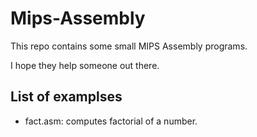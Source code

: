 # Mips-Assembly
This repo contains some small MIPS Assembly programs.


I hope they help someone out there.


## List of examplses
 * fact.asm: computes factorial of a number.
